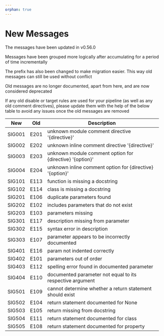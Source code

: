 ```yaml
---
orphan: true
---
```


# New Messages

The messages have been updated in v0.56.0

Messages have been grouped more logically after accumulating for a period of
time incrementally

The prefix has also been changed to make migration easier. This way old messages
can still be used without conflict

Old messages are no longer documented, apart from here, and are now considered
deprecated

If any old disable or target rules are used for your pipeline (as well as any
old comment directives), please update them with the help of the below table to
avoid any issues once the old messages are removed

| New    | Old  | Description                                               |
|--------|------|-----------------------------------------------------------|
| SIG001 | E201 | unknown module comment directive '{directive}'            |
| SIG002 | E202 | unknown inline comment directive '{directive}'            |
| SIG003 | E203 | unknown module comment option for {directive} '{option}'  |
| SIG004 | E204 | unknown inline comment option for {directive} '{option}'  |
| SIG101 | E113 | function is missing a docstring                           |
| SIG102 | E114 | class is missing a docstring                              |
| SIG201 | E106 | duplicate parameters found                                |
| SIG202 | E102 | includes parameters that do not exist                     |
| SIG203 | E103 | parameters missing                                        |
| SIG301 | E117 | description missing from parameter                        |
| SIG302 | E115 | syntax error in description                               |
| SIG303 | E107 | parameter appears to be incorrectly documented            |
| SIG401 | E116 | param not indented correctly                              |
| SIG402 | E101 | parameters out of order                                   |
| SIG403 | E112 | spelling error found in documented parameter              |
| SIG404 | E110 | documented parameter not equal to its respective argument |
| SIG501 | E109 | cannot determine whether a return statement should exist  |
| SIG502 | E104 | return statement documented for None                      |
| SIG503 | E105 | return missing from docstring                             |
| SIG504 | E111 | return statement documented for class                     |
| SIG505 | E108 | return statement documented for property                  |
